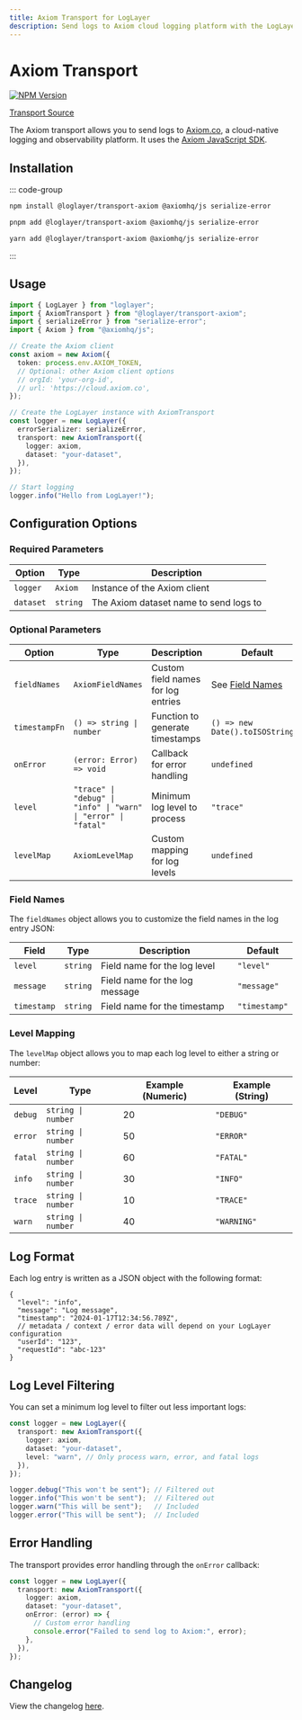 ```yaml
---
title: Axiom Transport for LogLayer
description: Send logs to Axiom cloud logging platform with the LogLayer logging library
---
```


# Axiom Transport

[![NPM Version](https://img.shields.io/npm/v/%40loglayer%2Ftransport-axiom)](https://www.npmjs.com/package/@loglayer/transport-axiom)

[Transport Source](https://github.com/loglayer/loglayer/blob/master/packages/transports/axiom)

The Axiom transport allows you to send logs to [Axiom.co](https://axiom.co), a cloud-native logging and observability platform.
It uses the [Axiom JavaScript SDK](https://github.com/axiomhq/axiom-js).

## Installation

::: code-group

```sh [npm]
npm install @loglayer/transport-axiom @axiomhq/js serialize-error
```

```sh [pnpm]
pnpm add @loglayer/transport-axiom @axiomhq/js serialize-error
```

```sh [yarn]
yarn add @loglayer/transport-axiom @axiomhq/js serialize-error
```

:::

## Usage

```typescript
import { LogLayer } from "loglayer";
import { AxiomTransport } from "@loglayer/transport-axiom";
import { serializeError } from "serialize-error";
import { Axiom } from "@axiomhq/js";

// Create the Axiom client
const axiom = new Axiom({
  token: process.env.AXIOM_TOKEN,
  // Optional: other Axiom client options
  // orgId: 'your-org-id',
  // url: 'https://cloud.axiom.co',
});

// Create the LogLayer instance with AxiomTransport
const logger = new LogLayer({
  errorSerializer: serializeError,
  transport: new AxiomTransport({
    logger: axiom,
    dataset: "your-dataset",
  }),
});

// Start logging
logger.info("Hello from LogLayer!");
```

## Configuration Options

### Required Parameters

| Option | Type | Description |
|--------|------|-------------|
| `logger` | `Axiom` | Instance of the Axiom client |
| `dataset` | `string` | The Axiom dataset name to send logs to |

### Optional Parameters

| Option | Type | Description | Default |
|--------|------|-------------|---------|
| `fieldNames` | `AxiomFieldNames` | Custom field names for log entries | See [Field Names](#field-names) |
| `timestampFn` | `() => string \| number` | Function to generate timestamps | `() => new Date().toISOString()` |
| `onError` | `(error: Error) => void` | Callback for error handling | `undefined` |
| `level` | `"trace" \| "debug" \| "info" \| "warn" \| "error" \| "fatal"` | Minimum log level to process | `"trace"` |
| `levelMap` | `AxiomLevelMap` | Custom mapping for log levels | `undefined` |

### Field Names

The `fieldNames` object allows you to customize the field names in the log entry JSON:

| Field | Type | Description | Default |
|-------|------|-------------|---------|
| `level` | `string` | Field name for the log level | `"level"` |
| `message` | `string` | Field name for the log message | `"message"` |
| `timestamp` | `string` | Field name for the timestamp | `"timestamp"` |

### Level Mapping

The `levelMap` object allows you to map each log level to either a string or number:

| Level | Type | Example (Numeric) | Example (String) |
|-------|------|------------------|------------------|
| `debug` | `string \| number` | 20 | `"DEBUG"` |
| `error` | `string \| number` | 50 | `"ERROR"` |
| `fatal` | `string \| number` | 60 | `"FATAL"` |
| `info` | `string \| number` | 30 | `"INFO"` |
| `trace` | `string \| number` | 10 | `"TRACE"` |
| `warn` | `string \| number` | 40 | `"WARNING"` |

## Log Format

Each log entry is written as a JSON object with the following format:

```json5
{
  "level": "info",
  "message": "Log message",
  "timestamp": "2024-01-17T12:34:56.789Z",
  // metadata / context / error data will depend on your LogLayer configuration
  "userId": "123",
  "requestId": "abc-123"
}
```

## Log Level Filtering

You can set a minimum log level to filter out less important logs:

```typescript
const logger = new LogLayer({
  transport: new AxiomTransport({
    logger: axiom,
    dataset: "your-dataset",
    level: "warn", // Only process warn, error, and fatal logs
  }),
});

logger.debug("This won't be sent"); // Filtered out
logger.info("This won't be sent");  // Filtered out
logger.warn("This will be sent");   // Included
logger.error("This will be sent");  // Included
```

## Error Handling

The transport provides error handling through the `onError` callback:

```typescript
const logger = new LogLayer({
  transport: new AxiomTransport({
    logger: axiom,
    dataset: "your-dataset",
    onError: (error) => {
      // Custom error handling
      console.error("Failed to send log to Axiom:", error);
    },
  }),
});
```

## Changelog

View the changelog [here](./changelogs/axiom-changelog.md).

